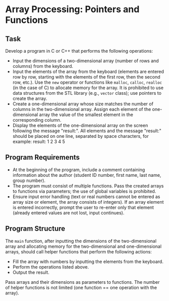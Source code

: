 # Array Processing: Pointers and Functions

## Task
Develop a program in C or C++ that performs the following operations:
- Input the dimensions of a two-dimensional array (number of rows and columns) from the keyboard.
- Input the elements of the array from the keyboard (elements are entered row by row, starting with the elements of the first row, then the second row, etc.). Use the `new` operator or functions like `malloc`, `calloc`, `realloc` (in the case of C) to allocate memory for the array. It is prohibited to use data structures from the STL library (e.g., `vector` class); use pointers to create the array.
- Create a one-dimensional array whose size matches the number of columns in the two-dimensional array. Assign each element of the one-dimensional array the value of the smallest element in the corresponding column.
- Display the elements of the one-dimensional array on the screen following the message "result:". All elements and the message "result:" should be placed on one line, separated by space characters, for example:
result: 1 2 3 4 5

## Program Requirements
- At the beginning of the program, include a comment containing information about the author (student ID number, first name, last name, group number).
- The program must consist of multiple functions. Pass the created arrays to functions via parameters; the use of global variables is prohibited.
- Ensure input error handling (text or real numbers cannot be entered as array size or element, the array consists of integers). If an array element is entered incorrectly, prompt the user to re-enter only that element (already entered values are not lost, input continues).

## Program Structure
The `main` function, after inputting the dimensions of the two-dimensional array and allocating memory for the two-dimensional and one-dimensional arrays, should call helper functions that perform the following actions:
- Fill the array with numbers by inputting the elements from the keyboard.
- Perform the operations listed above.
- Output the result.

Pass arrays and their dimensions as parameters to functions. The number of helper functions is not limited (one function == one operation with the array).


